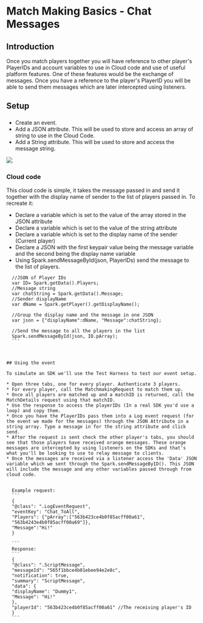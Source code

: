 # Match Making Basics - Chat Messages

## Introduction

Once you match players together you will have reference to other player's PlayerIDs and account variables to use in Cloud code and use of useful platform features. One of these features would be the exchange of messages. Once you have a reference to the player's PlayerID you will be able to send them messages which are later intercepted using listeners.  

## Setup

###

  * Create an event.
  * Add a JSON attribute. This will be used to store and access an array of string to use in the Cloud Code.
  * Add a String attribute. This will be used to store and access the message string.

![](\img\MatchMessage\1.jpg)
 

### Cloud code

This cloud code is simple, it takes the message passed in and send it together with the display name of sender to the list of players passed in. To recreate it:

  * Declare a variable which is set to the value of the array stored in the JSON attribute
  * Declare a variable which is set to the value of the string attribute
  * Declare a variable which is set to the display name of the sender (Current player)
  * Declare a JSON with the first keypair value being the message variable and the second being the display name variable
  * Using Spark.sendMessageById(json, PlayerIDs) send the message to the list of players.

  ```    
    //JSON of Player IDs
    var ID= Spark.getData().Players;
    //Message string
    var chatString = Spark.getData().Message;
    //Sender displayName
    var dName = Spark.getPlayer().getDisplayName();

    //Group the display name and the message in one JSON
    var json = {"displayName":dName, "Message":chatString};

    //Send the message to all the players in the list
    Spark.sendMessageById(json, ID.pArray);
    ```

 

## Using the event

To simulate an SDK we'll use the Test Harness to test our event setup.

  * Open three tabs, one for every player. Authenticate 3 players.
  * For every player, call the MatchmakingRequest to match them up.
  * Once all players are matched up and a matchID is returned, call the MatchDetails request using that matchID.
  * Use the response to access the playerIDs (In a real SDK you'd use a loop) and copy them.
  * Once you have the PlayerIDs pass them into a Log event request (for the event we made for the messages) through the JSON Attribute in a string array. Type a message in for the string attribute and click send.
  * After the request is sent check the other player's tabs, you should see that those players have received orange messages. These orange messages are intercepted by using listeners on the SDKs and that's what you'll be looking to use to relay message to clients.
  * Once the messages are received via a listener access the 'Data' JSON variable which we sent through the Spark.sendMessageByID(). This JSON will include the message and any other variables passed through from cloud code.


    Example request:
    ```
    {
    "@class": ".LogEventRequest",
    "eventKey": "Chat_ToAll",
    "Players": {"pArray":["563b423ce4b0f85acff00a61",
    "563b4243e4b0f85acff00a69"]},
    "Message":"Hi!"
    }

    ```
    Response:
    ```
    {
    "@class": ".ScriptMessage",
    "messageId": "565f1bbce4b01ebee94e2e8c",
    "notification": true,
    "summary": "ScriptMessage",
    "data": {
    "displayName": "Dummy1",
    "Message": "Hi!"
    },
    "playerId": "563b423ce4b0f85acff00a61" //The receiving player's ID
    }
    ```
